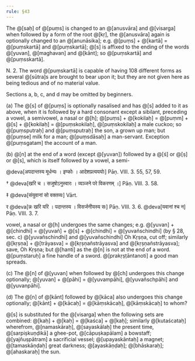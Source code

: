 ```yaml
---
rule: §43
---
```


The @[saḥ] of @[puṃs] is changed to an @[anusvāra] and @[visarga] when followed by a form of the root @[kṛ], the @[anusvāra] again is optionally changed to an @[anunāsika]; e.g. @[puṃs] + @[kartā] = @[puṃskartā] and @[puṃskartā]; @[s] is affixed to the ending of the words @[yuvan], @[maghavan] and @[kānt]; so @[puṃskartā] and @[puṃsskartā].

N. 2. The word @[puṃskartā] is capable of having 108 different forms as several @[sūtra]s are brought to bear upon it; but they are not given here as being tedious and of no material value.

Sections a, b, c, and d may be omitted by beginners.

(a) The @[s] of @[puṃs] is optionally nasalised and has @[s] added to it as above, when it is followed by a hard consonant except a sibilant, preceding a vowel, a semivowel, a nasal or @[h]; @[puṃs] + @[kokilaḥ] = @[puṃm] + @[s] + @[kokilaḥ] = @[puṃskokilaḥ], @[puṃskokilaḥ] a male cuckoo; so @[puṃsputraḥ] and @[puṃsputraḥ] the son, a grown up man; but @[puṃse] milk for a man; @[puṃsdāsaḥ] a man-servant. Exception @[puṃsgatam] the account of a man.

(b) @[n] at the end of a word (except @[yuvan]) followed by a @[ś] or @[ṣ] or @[s], which is itself followed by a vowel, a semi-

@deva[अपदान्तस्य मूर्धन्यः । इण्कोः । आदेशप्रत्यययोः] Pāṇ. VIII. 3. 55, 57, 59.

† @deva[खरि च । सजुषोऽनुस्वारः । व्यञ्जने परे विकरणम् ।] Pāṇ. VIII. 3. 58.

‡ @deva[संयुवानां सो वक्तव्यः] Vārt.

र @deva[न्नः खरि यरि । पदान्तस्य । विसर्जनीयस्य सः] Pāṇ. VIII. 3. 6. @deva[यवानां श्च न] Pāṇ. VIII. 3. 7.

vowel, a nasal or @[h] undergoes the same changes; e.g. @[yuvan] + @[chindhi] = @[yuvañ] + @[s] + @[chindhi] = @[yuvañschindhi] (by § 28, sec. c) @[yuvañschindhi] and @[yuvañschindhi] Oh Kṛṣṇa, cut off; similarly @[kṛṣṇa] + @[trāyasva] = @[kṛṣṇañstrāyasva] and @[kṛṣṇañstrāyasva]; save, Oh Kṛṣṇa; but @[hanti] as the @[n] is not at the end of a word. @[puṃstaruḥ] a fine handle of a sword. @[prakṛṣṭāntanoti] a good man spreads.

(c) The @[n] of @[yuvan] when followed by @[ch] undergoes this change optionally; @[yuvan] + @[pāhi] = @[yuvampāhi], @[yuvañschpāhi] and @[yuvanpāhi].

(d) The @[n] of @[kānt] followed by @[kāca] also undergoes this change optionally; @[kānt] + @[kācaḥ] = @[kāṃskācaḥ], @[kāṃskācaḥ] to whom?

@[s] is substituted for the @[visarga] when the following sets are combined: @[kaḥ] + @[kaḥ] = @[kaśca] + @[kaḥ]; similarly @[kutaścataḥ] wherefrom, @[namaskāraḥ], @[sayaskālaḥ] the present time, @[sarpiṣkuṇḍikā] a ghee-pot, @[cāpuṣkapālam] a bowstaff; @[yajñuṣpātram] a sacrificial vessel; @[upayaskāntaḥ] a magnet; @[tamaskāṇḍaḥ] great darkness; @[ayaskāṇḍaḥ]; @[bhāskaraḥ]; @[ahaskaraḥ] the sun.